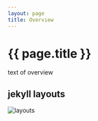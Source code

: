 ```yaml
---
layout: page
title: Overview
---
```


# {{ page.title }}

text of overview

## jekyll layouts

![layouts][jekyll-layouts]

[jekyll-layouts]: jekyll-layouts.png "Jekyll layouts diagram"

